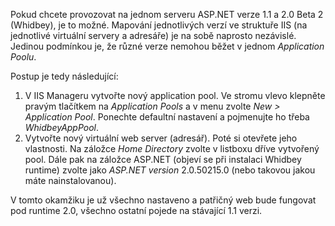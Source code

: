 <!-- dcterms:identifier = aspnetcz#39 -->
<!-- dcterms:title = Jak úspěšně provozovat ASP.NET 1.1 a 2.0 B2 na jednom stroji -->
<!-- dcterms:abstract = Návod na testování Whidbey aplikací souběžně s verzí 1.1 -->
<!-- np9:categoryId = 1 -->
<!-- x4w:category = Tipy, triky -->
<!-- np9:authorId = 1 -->
<!-- np9:authorEmail = michal.valasek@altairis.cz -->
<!-- dcterms:creator = Michal Altair Valášek -->
<!-- dcterms:created = 2005-06-12T07:23:59.137+02:00 -->
<!-- dcterms:dateAccepted = 2005-06-12T07:23:59.137+02:00 -->

Pokud chcete provozovat na jednom serveru ASP.NET verze 1.1 a 2.0 Beta 2 (Whidbey), je to možné. Mapování jednotlivých verzí ve struktuře IIS (na jednotlivé virtuální servery a adresáře) je na sobě naprosto nezávislé. Jedinou podmínkou je, že různé verze nemohou běžet v jednom *Application Poolu*.

Postup je tedy následující:

1.  V IIS Manageru vytvořte nový application pool. Ve stromu vlevo klepněte pravým tlačítkem na *Application Pools* a v menu zvolte *New > Application Pool*. Ponechte defaultní nastavení a pojmenujte ho třeba *WhidbeyAppPool*.
2.  Vytvořte nový virtuální web server (adresář). Poté si otevřete jeho vlastnosti. Na záložce *Home Directory* zvolte v listboxu dříve vytvořený pool. Dále pak na záložce ASP.NET (objeví se při instalaci Whidbey runtime) zvolte jako *ASP.NET version* 2.0.50215.0 (nebo takovou jakou máte nainstalovanou).

V tomto okamžiku je už všechno nastaveno a patřičný web bude fungovat pod runtime 2.0, všechno ostatní pojede na stávající 1.1 verzi.